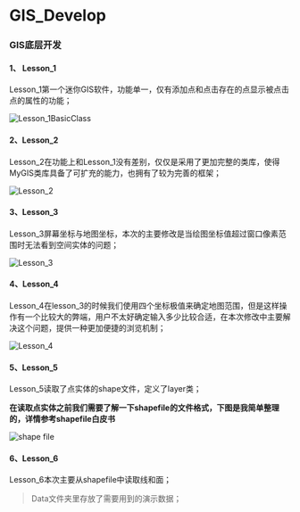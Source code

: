 # GIS_Develop
### GIS底层开发

#### 1、 Lesson_1

Lesson_1第一个迷你GIS软件，功能单一，仅有添加点和点击存在的点显示被点击点的属性的功能；

![Lesson_1BasicClass](https://i.loli.net/2020/03/17/E6jrvWOeCmfLHVg.png)

#### 2、Lesson_2

Lesson_2在功能上和Lesson_1没有差别，仅仅是采用了更加完整的类库，使得MyGIS类库具备了可扩充的能力，也拥有了较为完善的框架；

![Lesson_2](https://i.loli.net/2020/03/17/ejdvDogpsPayAV1.png)

#### 3、Lesson_3

Lesson_3屏幕坐标与地图坐标，本次的主要修改是当绘图坐标值超过窗口像素范围时无法看到空间实体的问题；

![Lesson_3](https://i.loli.net/2020/03/17/IeZU7HpsOdGmgNS.png)

#### 4、Lesson_4

Lesson_4在lesson_3的时候我们使用四个坐标极值来确定地图范围，但是这样操作有一个比较大的弊端，用户不太好确定输入多少比较合适，在本次修改中主要解决这个问题，提供一种更加便捷的浏览机制；

![Lesson_4](https://i.loli.net/2020/03/17/FJzrhSPQEvc8pV7.png)

#### 5、Lesson_5

Lesson_5读取了点实体的shape文件，定义了layer类；

**在读取点实体之前我们需要了解一下shapefile的文件格式，下图是我简单整理的，详情参考shapefile白皮书**

![shape file](https://i.loli.net/2020/03/17/c8oG1EnbUlRSxZO.png)

#### 6、Lesson_6

Lesson_6本次主要从shapefile中读取线和面；



> Data文件夹里存放了需要用到的演示数据；